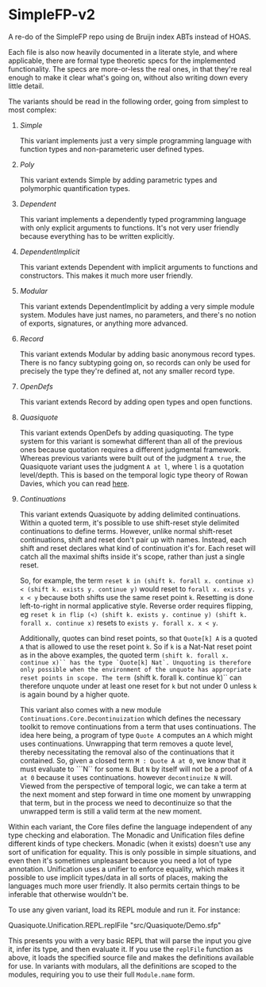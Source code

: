 # SimpleFP-v2

A re-do of the SimpleFP repo using de Bruijn index ABTs instead of HOAS.

Each file is also now heavily documented in a literate style, and where applicable, there are formal type theoretic specs for the implemented functionality. The specs are more-or-less the real ones, in that they're real enough to make it clear what's going on, without also writing down every little detail.

The variants should be read in the following order, going from simplest to most complex:

1.  *Simple*

    This variant implements just a very simple programming language with function types and non-parameteric user defined types.

2.  *Poly*

    This variant extends Simple by adding parametric types and polymorphic quantification types.
    
3.  *Dependent*

    This variant implements a dependently typed programming language with only explicit arguments to functions. It's not very user friendly because everything has to be written explicitly.
    
4.  *DependentImplicit*

    This variant extends Dependent with implicit arguments to functions and constructors. This makes it much more user friendly.
    
5.  *Modular*

    This variant extends DependentImplicit by adding a very simple module system. Modules have just names, no parameters, and there's no notion of exports, signatures, or anything more advanced.
    
6.  *Record*

    This variant extends Modular by adding basic anonymous record types. There is no fancy subtyping going on, so records can only be used for precisely the type they're defined at, not any smaller record type.
    
7.  *OpenDefs*

    This variant extends Record by adding open types and open functions.
    
8.  *Quasiquote*

    This variant extends OpenDefs by adding quasiquoting. The type system for this variant is somewhat different than all of the previous ones because quotation requires a different judgmental framework. Whereas previous variants were built out of the judgment `A true`, the Quasiquote variant uses the judgment `A at l`, where `l` is a quotation level/depth. This is based on the temporal logic type theory of Rowan Davies, which you can read [here](http://citeseerx.ist.psu.edu/viewdoc/summary?doi=10.1.1.28.4374).

9.  *Continuations*

    This variant extends Quasiquote by adding delimited continuations. Within a quoted term, it's possible to use shift-reset style delimited continuations to define terms. However, unlike normal shift-reset continuations, shift and reset don't pair up with names. Instead, each shift and reset declares what kind of continuation it's for. Each reset will catch all the maximal shifts inside it's scope, rather than just a single reset.
    
    So, for example, the term `reset k in (shift k. forall x. continue x) < (shift k. exists y. continue y)` would reset to `forall x. exists y. x < y` because both shifts use the same reset point `k`. Resetting is done left-to-right in normal applicative style. Reverse order requires flipping, eg `reset k in flip (<) (shift k. exists y. continue y) (shift k. forall x. continue x)` resets to `exists y. forall x. x < y`.
    
    Additionally, quotes can bind reset points, so that `Quote[k] A` is a quoted `A` that is allowed to use the reset point `k`. So if `k` is a Nat-Nat reset point as in the above examples, the quoted term ```(shift k. forall x. continue x)`` has the type `Quote[k] Nat`. Unquoting is therefore only possible when the environment of the unquote has appropriate reset points in scope. The term ```(shift k. forall k. continue k)`` can therefore unquote under at least one reset for `k` but not under 0 unless `k` is again bound by a higher quote.
    
    This variant also comes with a new module `Continuations.Core.Decontinuization` which defines the necessary toolkit to remove continuations from a term that uses continuations. The idea here being, a program of type `Quote A` computes an `A` which might uses continuations. Unwrapping that term removes a quote level, thereby necessitating the removal also of the continuations that it contained. So, given a closed term `M : Quote A at 0`, we know that it must evaluate to ```N`` for some `N`. But `N` by itself will not be a proof of `A at 0` because it uses continuations. however `decontinuize N` will. Viewed from the perspective of temporal logic, we can take a term at the next moment and step forward in time one moment by unwrapping that term, but in the process we need to decontinuize so that the unwrapped term is still a valid term at the new moment.

Within each variant, the Core files define the language independent of any type checking and elaboration. The Monadic and Unification files define different kinds of type checkers. Monadic (when it exists) doesn't use any sort of unification for equality. This is only possible in simple situations, and even then it's sometimes unpleasant because you need a lot of type annotation. Unification uses a unifier to enforce equality, which makes it possible to use implicit types/data in all sorts of places, making the  languages much more user friendly. It also permits certain things to be inferable that otherwise wouldn't be.

To use any given variant, load its REPL module and run it. For instance:

  Quasiquote.Unification.REPL.replFile "src/Quasiquote/Demo.sfp"

This presents you with a very basic REPL that will parse the input you give  it, infer its type, and then evaluate it. If you use the `replFile` function as above, it loads the specified source file and makes the definitions available for use. In variants with modulars, all the definitions are scoped to the modules, requiring you to use their full `Module.name` form.